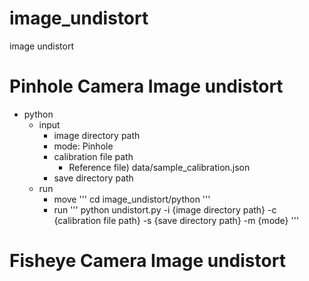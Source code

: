 # image_undistort
image undistort

# Pinhole Camera Image undistort
+ python
    + input
        + image directory path
        + mode: Pinhole
        + calibration file path
            + Reference file) data/sample_calibration.json
        + save directory path
    + run
        + move
        '''
        cd image_undistort/python
        '''
        + run
        '''
        python undistort.py -i {image directory path} -c {calibration file path} -s {save directory path} -m {mode}
        '''
# Fisheye Camera Image undistort
